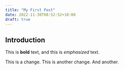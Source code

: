```yaml
---
title: "My First Post"
date: 2022-11-30T08:52:52+10:00
draft: true
---
```


## Introduction

This is **bold** text, and this is *emphasized* text.

This is a change. This is another change. And another.